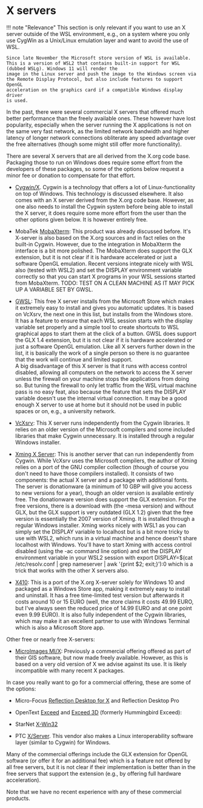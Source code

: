 # X servers

!!! note "Relevance"
    This section is only relevant if you want to use an X server outside
    of the WSL environment, e.g., on a system where you only use CygWin
    as a Unix/Linux emulation layer and want to avoid the use of WSL. 

    Since late November the Microsoft store version of WSL is available.
    This is a version of WSL2 that contains built-in support for WSL
    (dubbed WSLg). Windows 11 will render the
    image in the Linux server and push the image to the Windows screen via
    the Remote Display Protocol, but also include features to support OpenGL
    acceleration on the graphics card if a compatible Windows display driver
    is used. 

In the past, there were several commercial X servers that offered much
better performance than the freely available ones. These however have
lost popularity, especially when the server running the X applications
is not on the same very fast network, as the limited network bandwidth
and higher latency of longer network connections obliterate any speed
advantage over the free alternatives (though some might still offer more
functionality).

There are several X servers that are all derived from the X.org code
base. Packaging those to run on Windows does require some effort from
the developers of these packages, so some of the options below request a
minor fee or donation to compensate for that effort.

-   [Cygwin/X](https://x.cygwin.com/). Cygwin is a technology that
    offers a lot of Linux-functionality on top of Windows. This
    technology is discussed elsewhere. It also comes with an X server
    derived from the X.org code base. However, as one also needs to
    install the Cygwin system before being able to install the X server,
    it does require some more effort from the user than the other
    options given below. It is however entirely free.

-   MobaTek [MobaXterm](https://mobaxterm.mobatek.net/): This product
    was already discussed before. It's X-server is also based on the
    X.org sources and in fact relies on the built-in Cygwin. However,
    due to the integration in MobaXterm the interface is a bit more
    polished. The MobaXterm does support the GLX extension, but it is
    not clear if it is hardware accelerated or just a software OpenGL
    emulation. Recent versions integrate nicely with WSL also (tested
    with WSL2) and set the DISPLAY environment variable correctly so
    that you can start X programs in your WSL sessions started from
    MobaXterm. TODO: TEST ON A CLEAN MACHINE AS IT MAY PICK UP A
    VARIABLE SET BY GWSL.

-   [GWSL](https://opticos.github.io/gwsl/): This free X server installs
    from the Microsoft Store which makes it extremely easy to install
    and gives you automatic updates. It is based on VcXsrv, the next one
    in this list, but installs from the Windows store. It has a feature
    to ensure that each WSL session starts with the display variable set
    properly and a simple tool to create shortcuts to WSL graphical apps
    to start them at the click of a button. GWSL does support the GLX
    1.4 extension, but it is not clear if it is hardware accelerated or
    just a software OpenGL emulation. Like all X servers further down in
    the list, it is basically the work of a single person so there is no
    guarantee that the work will continue and limited support.\
    A big disadvantage of this X server is that it runs with access
    control disabled, allowing all computers on the network to access
    the X server unless the firewall on your machine stops the
    applications from doing so. But tuning the firewall to only let
    traffic from the WSL virtual machine pass is no easy feat, also
    because the feature that sets the DISPLAY variable doesn't use the
    internal virtual connection. It may be a good enough X server to use
    at home but it should not be used in public spaces or on, e.g., a
    university network.

-   [VcXsrv](https://sourceforge.net/projects/vcxsrv/): This X server
    runs independently from the Cygwin libraries. It relies on an older
    version of the Microsoft compilers and some included libraries that
    make Cygwin unnecessary. It is installed through a regular Windows
    installer.

-   [Xming X Server](http://www.straightrunning.com/XmingNotes/): This
    is another server that can run independently from Cygwin. While
    VcXsrv uses the Microsoft compilers, the author of Xming relies on a
    port of the GNU compiler collection (though of course you don't need
    to have those compilers installed). It consists of two components:
    the actual X server and a package with additional fonts. The server
    is donationware (a minimum of 10 GBP will give you access to new
    versions for a year), though an older version is available entirely
    free. The donationware version does support the GLX extension. For
    the free versions, there is a download with (the -mesa version) and
    without GLX, but the GLX support is very outdated (GLX 1.2) given
    that the free version is essentially the 2007 version of Xming. It
    is installed through a regular Windows installer. Xming works nicely
    with WSL1 as you can simply set the DISPLAY variable to localhost
    but is a bit more tricky to use with WSL2, which runs in a virtual
    machine and hence doesn't share localhost with Windows. You'll have
    to start Xming with access control disabled (using the -ac command
    line option) and set the DISPLAY environment variable in your WSL2
    session with export DISPLAY=\$(cat /etc/resolv.conf \| grep
    nameserver \| awk \'{print \$2; exit;}\'):0 which is a trick that
    works with the other X servers also.

-   [X410](https://x410.dev/): This is a port of the X.org X-server
    solely for Windows 10 and packaged as a Windows Store app, making it
    extremely easy to install and uninstall. It has a free time-limited
    test version but afterwards it costs around 10 or 15 EURO (well, the
    store claims it costs 49.99 EURO, but I've always seen the reduced
    price of 14.99 EURO and at one point even 9.99 EURO). It is also
    fully independent of the Cygwin libraries, which may make it an
    excellent partner to use with Windows Terminal which is also a
    Microsoft Store app.

Other free or nearly free X-servers:

-   [MicroImages
    MI/X](https://www.microfocus.com/en-us/products/reflection-desktop-for-x/overview):
    Previously a commercial offering offered as part of their GIS
    software, but now made freely available. However, as this is based
    on a very old version of X we advise against its use. It is likely
    incompatible with many recent X packages.

In case you really want to go for a commercial offering, these are some
of the options:

-   Micro-Focus [Reflection Desktop for
    X](https://www.microfocus.com/en-us/products/reflection-desktop-for-x/overview)
    and Reflection Desktop Pro

-   OpenText
    [Exceed](https://www.opentext.com/products-and-solutions/products/specialty-technologies/connectivity/exceed)
    and [Exceed
    3D](https://www.opentext.com/products-and-solutions/products/specialty-technologies/connectivity/exceed-3d)
    (formerly Hummingbird Exceed):

-   StarNet [X-Win32](https://www.starnet.com/xwin32/)

-   PTC
    [X/Server](https://www.microfocus.com/en-us/products/reflection-desktop-for-x/overview).
    This vendor also makes a Linux interoperability software layer
    (similar to Cygwin) for Windows.

Many of the commercial offerings include the GLX extension for OpenGL
software (or offer it for an additional fee) which is a feature not
offered by all free servers, but it is not clear if their implementation
is better than in the free servers that support the extension (e.g., by
offering full hardware acceleration).

Note that we have no recent experience with any of these commercial
products.
